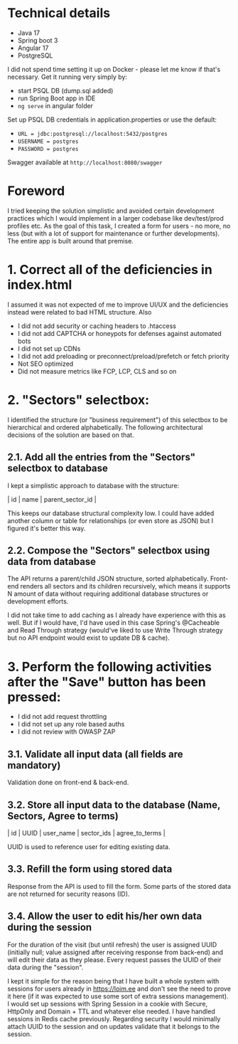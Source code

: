 # Technical details
- Java 17
- Spring boot 3
- Angular 17
- PostgreSQL

I did not spend time setting it up on Docker - please let me know if that's necessary.
Get it running very simply by:
* start PSQL DB (dump.sql added)
* run Spring Boot app in IDE
* `ng serve` in angular folder


Set up PSQL DB credentials in application.properties or use the default:
* `URL = jdbc:postgresql://localhost:5432/postgres`
* `USERNAME = postgres`
* `PASSWORD = postgres`

Swagger available at `http://localhost:8080/swagger`

# Foreword

I tried keeping the solution simplistic and avoided certain development practices which I would implement in a larger codebase like dev/test/prod profiles etc.
As the goal of this task, I created a form for users - no more, no less (but with a lot of support for maintenance or further developments). The entire app is built around that premise.

# 1. Correct all of the deficiencies in index.html

I assumed it was not expected of me to improve UI/UX and the deficiencies instead were related to bad HTML structure.
Also
* I did not add security or caching headers to .htaccess
* I did not add CAPTCHA or honeypots for defenses against automated bots
* I did not set up CDNs
* I did not add preloading or preconnect/preload/prefetch or fetch priority
* Not SEO optimized
* Did not measure metrics like FCP, LCP, CLS and so on

# 2. "Sectors" selectbox:

I identified the structure (or "business requirement") of this selectbox to be hierarchical and ordered alphabetically.
The following architectural decisions of the solution are based on that.

## 2.1. Add all the entries from the "Sectors" selectbox to database

I kept a simplistic approach to database with the structure: 

| id | name | parent_sector_id |

This keeps our database structural complexity low. 
I could have added another column or table for relationships (or even store as JSON) but I figured it's better this way.

## 2.2. Compose the "Sectors" selectbox using data from database

The API returns a parent/child JSON structure, sorted alphabetically.
Front-end renders all sectors and its children recursively, which means it supports N amount of data without requiring additional database structures or development efforts.

I did not take time to add caching as I already have experience with this as well. But if I would have, I'd have used in this case Spring's @Cacheable and Read Through strategy (would've liked to use Write Through strategy but no API endpoint would exist to update DB & cache).

# 3. Perform the following activities after the "Save" button has been pressed: 

* I did not add request throttling
* I did not set up any role based auths
* I did not review with OWASP ZAP

## 3.1. Validate all input data (all fields are mandatory)

Validation done on front-end & back-end.

## 3.2. Store all input data to the database (Name, Sectors, Agree to terms)

| id | UUID | user_name | sector_ids | agree_to_terms |

UUID is used to reference user for editing existing data.

## 3.3. Refill the form using stored data 

Response from the API is used to fill the form. Some parts of the stored data are not returned for security reasons (ID).

## 3.4. Allow the user to edit his/her own data during the session

For the duration of the visit (but until refresh) the user is assigned UUID (initially null; value assigned after receiving response from back-end) and will edit their data as they please.
Every request passes the UUID of their data during the "session".

I kept it simple for the reason being that I have built a whole system with sessions for users already in https://loim.ee and don't see the need to prove it here (if it was expected to use some sort of extra sessions management).
I would set up sessions with Spring Session in a cookie with Secure, HttpOnly and Domain + TTL and whatever else needed. I have handled sessions in Redis cache previously. Regarding security I would minimally attach UUID to the session and on updates validate that it belongs to the session.
